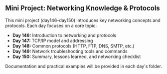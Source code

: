 ## Mini Project: Networking Knowledge & Protocols

This mini project (day146–day150) introduces key networking concepts and protocols. Each day focuses on a core topic:

- **Day 146:** Introduction to networking and protocols
- **Day 147:** TCP/IP model and addressing
- **Day 148:** Common protocols (HTTP, FTP, DNS, SMTP, etc.)
- **Day 149:** Network troubleshooting tools and commands
- **Day 150:** Summary, lessons learned, and networking checklist

Documentation and practical examples will be provided in each day's folder.

